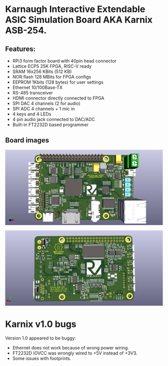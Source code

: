 # Karnaugh Interactive Extendable ASIC Simulation Board AKA Karnix ASB-254.

## Features:

- RPi3 form factor board with 40pin head connector
- Lattice ECP5 25K FPGA, RISC-V ready
- SRAM 16x256 KBits (512 KB)
- NOR flash 128 MBits for FPGA configs
- EEPROM 1Kbits (128 bytes) for user settings
- Ethernet 10/100Base-TX
- RS-485 transceiver
- HDMI connector directly connected to FPGA
- SPI DAC 4 channels (2 for audio)
- SPI ADC 4 channels + 1 mic in
- 4 keys and 4 LEDs
- 4 pin audio jack connected to DAC/ADC
- Built-in FT2232D based programmer

## Board images

![TOP side](Karnix_ASB-254-v1.0/images/Karnix_ASB-top.jpg)

![BOTTOM side](Karnix_ASB-254-v1.0/images/Karnix_ASB-bottom.jpg)

# Karnix v1.0 bugs

Version 1.0 appeared to be buggy:
- Ethernet does not work because of wrong power wiring.
- FT2232D IOVCC was wrongly wired to +5V instead of +3V3.
- Some issues with footprints.
